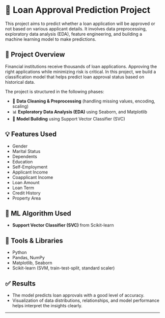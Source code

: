 # 🏦 Loan Approval Prediction Project

This project aims to predict whether a loan application will be approved or not based on various applicant details. It involves data preprocessing, exploratory data analysis (EDA), feature engineering, and building a machine learning model to make predictions.

## 📌 Project Overview

Financial institutions receive thousands of loan applications. Approving the right applications while minimizing risk is critical. In this project, we build a classification model that helps predict loan approval status based on historical data.

The project is structured in the following phases:

- 🧹 **Data Cleaning & Preprocessing** (handling missing values, encoding, scaling)
- 📊 **Exploratory Data Analysis (EDA)** using Seaborn, and Matplotlib
- 🤖 **Model Building** using Support Vector Classifier (SVC)

## 💡 Features Used

- Gender
- Marital Status
- Dependents
- Education
- Self-Employment
- Applicant Income
- Coapplicant Income
- Loan Amount
- Loan Term
- Credit History
- Property Area

## 🧠 ML Algorithm Used

- **Support Vector Classifier (SVC)** from Scikit-learn

## 📂 Tools & Libraries

- Python
- Pandas, NumPy
- Matplotlib, Seaborn
- Scikit-learn (SVM, train-test-split, standard scaler)

## ✅ Results

- The model predicts loan approvals with a good level of accuracy.
- Visualization of data distributions, relationships, and model performance helps interpret the insights clearly.

---

